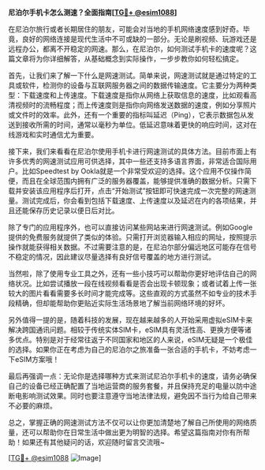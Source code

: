 **尼泊尔手机卡怎么测速？全面指南[[TG💪+ @esim1088](https://t.me/s/esim1088)]**

在尼泊尔旅行或者长期居住的朋友，可能会对当地的手机网络速度感到好奇。毕竟，良好的网络连接是现代生活中不可或缺的一部分。无论是刷视频、玩游戏还是远程办公，都离不开稳定的网速。那么，在尼泊尔，如何测试手机卡的速度呢？这篇文章将为你详细解答，从基础概念到实际操作，一步步教你如何轻松搞定。

首先，让我们来了解一下什么是网速测试。简单来说，网速测试就是通过特定的工具或软件，检测你的设备与互联网服务器之间的数据传输速度。它主要分为两种类型：下载速度和上传速度。下载速度是指你从网络上获取信息的速度，比如观看高清视频时的流畅程度；而上传速度则是指你向网络发送数据的速度，例如分享照片或文件时的效率。此外，还有一个重要的指标叫延迟（Ping），它表示数据包从发送到接收所需的时间，通常以毫秒为单位。低延迟意味着更快的响应时间，这对在线游戏和实时通信尤为重要。

接下来，我们来看看在尼泊尔使用手机卡进行网速测试的具体方法。目前市面上有许多优秀的网速测试应用可供选择，其中一些还支持多语言界面，非常适合国际用户。比如Speedtest by Ookla就是一个非常受欢迎的选择。这个应用不仅操作简便，而且在全球范围内拥有广泛的服务器覆盖，能够提供准确的数据分析。只需下载并安装该应用程序后打开，点击“开始测试”按钮即可快速完成一次完整的网速测量。测试完成后，你会看到包括下载速度、上传速度以及延迟在内的各项结果，并且还能保存历史记录以便日后对比。

除了专门的应用程序外，也可以直接访问某些网站来进行网速测试。例如Google提供的免费服务就提供了类似的体验。只需打开浏览器输入相应的网址，按照提示操作就能获得相关数据。不过需要注意的是，在尼泊尔部分偏远地区可能存在信号不稳定的情况，因此建议尽量选择有良好信号覆盖的地方进行测试。

当然啦，除了使用专业工具之外，还有一些小技巧可以帮助你更好地评估自己的网络状况。比如尝试播放一段在线视频看看是否会出现卡顿现象；或者试着上传一张较大的图片看看需要多长时间才能完成等。这些直观的方式虽然不如专业的技术手段精确，但却能帮助你更贴近实际生活场景地了解当前网络环境的好坏。

另外值得一提的是，随着科技的发展，现在越来越多的人开始采用虚拟eSIM卡来解决跨国通讯问题。相较于传统实体SIM卡，eSIM具有灵活性高、更换方便等诸多优点。特别是对于经常往返于不同国家和地区的人来说，eSIM无疑是一个极佳的选择。如果你正在考虑为自己的尼泊尔之旅准备一张合适的手机卡，不妨考虑一下eSIM方案哦！

最后再强调一点：无论你是选择哪种方式来测试尼泊尔手机卡的速度，请务必确保自己的设备已经正确配置了当地运营商的服务套餐，并且保持充足的电量以防中途断电影响测试效果。同时也要注意遵守当地法律法规，避免因不当行为给自己带来不必要的麻烦。

总之，掌握正确的网速测试方法不仅可以让你更加清楚地了解自己所使用的网络质量，还可以帮助你在日常生活中做出更为明智的选择。希望这篇指南对你有所帮助！如果还有其他疑问的话，欢迎随时留言交流哦~

[[TG💪+ @esim1088](https://t.me/s/esim1088) ![Image](https://i.postimg.cc/4NQfJmqS/Snipaste-2025-05-13-00-14-12.png)]